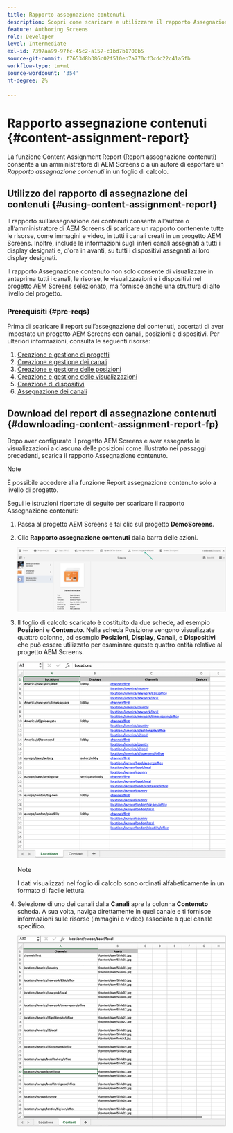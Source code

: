 ```yaml
---
title: Rapporto assegnazione contenuti
description: Scopri come scaricare e utilizzare il rapporto Assegnazione contenuti relativo ad AEM Screens.
feature: Authoring Screens
role: Developer
level: Intermediate
exl-id: 7397aa99-97fc-45c2-a157-c1bd7b1700b5
source-git-commit: f7653d8b386c02f510eb7a770cf3cdc22c41a5fb
workflow-type: tm+mt
source-wordcount: '354'
ht-degree: 2%

---
```


# Rapporto assegnazione contenuti {#content-assignment-report}

La funzione Content Assignment Report (Report assegnazione contenuti) consente a un amministratore di AEM Screens o a un autore di esportare un *Rapporto assegnazione contenuti* in un foglio di calcolo.

## Utilizzo del rapporto di assegnazione dei contenuti {#using-content-assignment-report}

Il rapporto sull’assegnazione dei contenuti consente all’autore o all’amministratore di AEM Screens di scaricare un rapporto contenente tutte le risorse, come immagini e video, in tutti i canali creati in un progetto AEM Screens. Inoltre, include le informazioni sugli interi canali assegnati a tutti i display designati e, d&#39;ora in avanti, su tutti i dispositivi assegnati ai loro display designati.

Il rapporto Assegnazione contenuto non solo consente di visualizzare in anteprima tutti i canali, le risorse, le visualizzazioni e i dispositivi nel progetto AEM Screens selezionato, ma fornisce anche una struttura di alto livello del progetto.


### Prerequisiti {#pre-reqs}

Prima di scaricare il report sull’assegnazione dei contenuti, accertati di aver impostato un progetto AEM Screens con canali, posizioni e dispositivi.
Per ulteriori informazioni, consulta le seguenti risorse:

1. [Creazione e gestione di progetti](/help/user-guide/creating-a-screens-project.md)
1. [Creazione e gestione dei canali](/help/user-guide/managing-channels.md)
1. [Creazione e gestione delle posizioni](/help/user-guide/managing-locations.md)
1. [Creazione e gestione delle visualizzazioni](/help/user-guide/managing-displays.md)
1. [Creazione di dispositivi](/help/user-guide/managing-devices.md)
1. [Assegnazione dei canali](/help/user-guide/channel-assignment-latest-fp.md)


## Download del report di assegnazione contenuti {#downloading-content-assignment-report-fp}

Dopo aver configurato il progetto AEM Screens e aver assegnato le visualizzazioni a ciascuna delle posizioni come illustrato nei passaggi precedenti, scarica il rapporto Assegnazione contenuto.

>[!NOTE]
>È possibile accedere alla funzione Report assegnazione contenuto solo a livello di progetto.

Segui le istruzioni riportate di seguito per scaricare il rapporto Assegnazione contenuti:

1. Passa al progetto AEM Screens e fai clic sul progetto **DemoScreens**.

1. Clic **Rapporto assegnazione contenuti** dalla barra delle azioni.

   ![immagine](/help/user-guide/assets/content-assignment-report/can-download.png)

1. Il foglio di calcolo scaricato è costituito da due schede, ad esempio **Posizioni** e **Contenuto**. Nella scheda Posizione vengono visualizzate quattro colonne, ad esempio **Posizioni**, **Display**, **Canali**, e **Dispositivi** che può essere utilizzato per esaminare queste quattro entità relative al progetto AEM Screens.

   ![immagine](/help/user-guide/assets/content-assignment-report/report-sheet1.png)

   >[!NOTE]
   >I dati visualizzati nel foglio di calcolo sono ordinati alfabeticamente in un formato di facile lettura.

1. Selezione di uno dei canali dalla **Canali** apre la colonna **Contenuto** scheda. A sua volta, naviga direttamente in quel canale e ti fornisce informazioni sulle risorse (immagini e video) associate a quel canale specifico.

   ![immagine](/help/user-guide/assets/content-assignment-report/report-sheet2.png)
